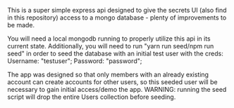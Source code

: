 This is a super simple express api designed to give the secrets UI (also find in this repository) access to a mongo database - plenty of improvements to be made.

You will need a local mongodb running to properly utilize this api in its current state. Additionally, you will need to run "yarn run seed/npm run seed" in order to seed the database with an initial test user with the creds: Username: "testuser"; Password: "password";

The app was designed so that only members with an already existing account can create accounts for other users, so this seeded user will be necessary to gain initial access/demo the app. WARNING: running the seed script will drop the entire Users collection before seeding.
